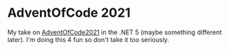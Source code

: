 # AdventOfCode 2021

My take on [AdventOfCode2021](https://adventofcode.com/2021) in the .NET 5 (maybe something different later). I'm doing this 4 fun so don't take it too seriously.
